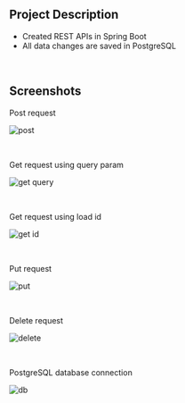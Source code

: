 ## Project Description

- Created REST APIs in Spring Boot 
- All data changes are saved in PostgreSQL

<br>

## Screenshots

Post request

![post](https://github.com/yashverma03/REST-API-spring-boot/assets/94443269/a2006f5b-2234-430b-acab-ce6beac95954)

<br>

Get request using query param

![get query](https://github.com/yashverma03/REST-API-spring-boot/assets/94443269/29fc1012-6a90-40fc-9f4e-21ed55c77430)

<br>

Get request using load id

![get id](https://github.com/yashverma03/REST-API-spring-boot/assets/94443269/915d7922-40ea-4d01-86a2-5a95d33e41b7)

<br>

Put request

![put](https://github.com/yashverma03/REST-API-spring-boot/assets/94443269/895e934b-d104-4822-bf34-be3df534611d)

<br>

Delete request

![delete](https://github.com/yashverma03/REST-API-spring-boot/assets/94443269/3b30b079-ac4a-41ca-810e-e1dfa277db26)

<br>

PostgreSQL database connection

![db](https://github.com/yashverma03/REST-API-spring-boot/assets/94443269/ceb42e58-db93-4284-87af-a4a8686e24fa)
